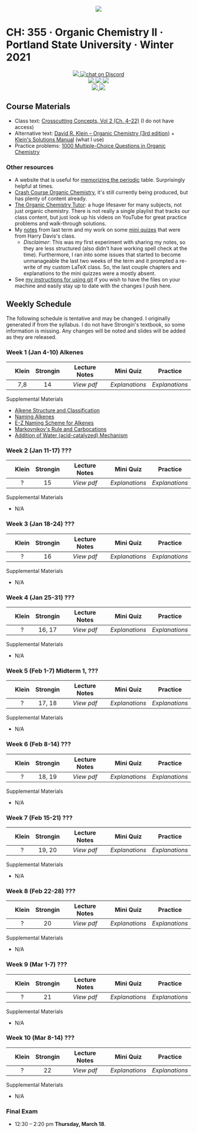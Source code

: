  <p align="center">
    <a title="Join CH: 335 Discord Server 🥳" href="https://discord.gg/MDR7ze9p2m">
    <img src="../assets/images/ch-335.ico">
    </a>
</p>

# CH: 355 · Organic Chemistry II · Portland State University · Winter 2021

 <p align="center">
    <a title="View class syllabus" href="organic-chemistry-II-W21.pdf">
    <img src="https://img.shields.io/badge/CH: 355-Syllabus-informational?logo=adobe-acrobat-reader" >
    </a>
    <a title="Join CH: 335 Discord server 🥳" href="https://discord.gg/MDR7ze9p2m">
    <img src="https://img.shields.io/discord/760937229798604850?logo=discord"
   alt="chat on Discord">
    <br>
    </a>
    <a title="View my older notes" href="ch-334/org-chem.pdf">
    <img src="https://img.shields.io/badge/Review Notes-CH 334-informational?logo=latex" >
    </a>
    <a title="View my notes" href="ch-335.pdf">
    <img src="https://img.shields.io/badge/My Notes-WIP-critical?logo=latex" >
    </a>
    <a title="View practice problems" href="ch-335.pdf">
    <img src="https://img.shields.io/badge/Lecture Notes-WIP-critical?logo=latex" >
    <br>
    </a>
    <a title="View my mini quiz explanations" href="quizes.pdf">
    <img src="https://img.shields.io/badge/Mini Quiz-not started-important?logo=latex" >
    </a>
    <a title="View selected practice problems" href="quizes.pdf">
    <img src="https://img.shields.io/badge/Practice Problems-not started-important?logo=latex" >
    </a>
</p>

## **Course Materials**

- Class text: [Crosscutting Concepts, Vol 2 (Ch. 4&ndash;22)](https://www.grlcontent.com/) (I do not have access)
- Alternative text: [David R. Klein &ndash; Organic Chemistry (3rd edition)](https://1lib.us/book/2929062/c615a5) + [Klein's Solutions Manual](https://1lib.us/book/3515143/0b1300) (what I use)
- Practice problems: [1000 Multiple-Choice Questions in Organic Chemistry](https://1lib.us/book/5342108/844e92)

### Other resources
- A website that is useful for [memorizing the periodic](https://online.seterra.com/en-an/vgp/3824) table. Surprisingly helpful at times.
- [Crash Course Organic Chemistry](https://www.youtube.com/playlist?list=PL8dPuuaLjXtONguuhLdVmq0HTKS0jksS4), it's still currently being produced, but has plenty of content already.
- [The Organic Chemistry Tutor](https://www.youtube.com/c/TheOrganicChemistryTutor/featured): a huge lifesaver for many subjects, not just organic chemistry. There is not really a single playlist that tracks our class content, but just look up his videos on YouTube for great practice problems and walk-through solutions.
- My [notes](ch-334/org-chem.pdf) from last term and my work on some [mini quizes](ch-334/apres-lecture-quiz.pdf) that were from Harry Davis's class. 
  - _Disclaimer_: This was my first experiment with sharing my notes, so they are less structured (also didn't have working spell check at the time). Furthermore, I ran into some issues that started to become unmanageable the last two weeks of the term and it prompted a re-write of my custom LaTeX class. So, the last couple chapters and explanations to the mini quizzes were a mostly absent.
- See [my instructions for using git](https://github.com/cullyn-inverba/notes#using-git) if you wish to have the files on your machine and easily stay up to date with the changes I push here.
## **Weekly Schedule**

The following schedule is tentative and may be changed. I originally generated if from the syllabus. I do not have Strongin's textbook, so some information is missing. Any changes will be noted and slides will be added as they are released. 

### **Week 1** (Jan 4-10) **Alkenes**

|     | Klein | Strongin | Lecture Notes | Mini Quiz   |   Practice   | 
| --- | :---: | :------: | :--:|:----------: | :----------: |
|     |  7,8  |    14    | _View pdf_ | _Explanations_ | _Explanations_ |

Supplemental Materials

- [Alkene Structure and Classification](https://www.khanacademy.org/science/organic-chemistry/alkenes-alkynes/naming-alkenes-jay/v/alkene-intro-and-stability "Khan Academy")
- [Naming Alkenes](https://www.khanacademy.org/science/organic-chemistry/alkenes-alkynes/naming-alkenes/v/naming-alkenes-examples "Khan Academy")
- [E-Z Naming Scheme for Alkenes](https://www.khanacademy.org/science/organic-chemistry/alkenes-alkynes/naming-alkenes/v/cis-trans-and-e-z-naming-scheme-for-alkenes "Khan Academy")
- [Markovnikov's Rule and Carbocations](https://www.khanacademy.org/science/organic-chemistry/alkenes-alkynes/alkene-reactions/v/markovnikov-s-rule-and-carbocations "Khan Academy")
- [Addition of Water (acid-catalyzed) Mechanism](https://www.khanacademy.org/science/organic-chemistry/alkenes-alkynes/alkene-reactions/v/addition-of-water-acid-catalyzed-mechanism "Khan Academy")
  <br>

### **Week 2** (Jan 11-17) **???**

|     | Klein | Strongin | Lecture Notes | Mini Quiz   |   Practice   | 
| --- | :---: | :------: | :--:|:----------: | :----------: |
|     |   ?   |    15    | _View pdf_ | _Explanations_ | _Explanations_ |

Supplemental Materials

- N/A
  <br>

### **Week 3** (Jan 18-24) **???**

|     | Klein | Strongin | Lecture Notes | Mini Quiz   |   Practice   | 
| --- | :---: | :------: | :--:|:----------: | :----------: |
|     |   ?   |    16    | _View pdf_ | _Explanations_ | _Explanations_ |

Supplemental Materials

- N/A
  <br>

### **Week 4** (Jan 25-31) **???**

|     | Klein | Strongin | Lecture Notes | Mini Quiz   |   Practice   | 
| --- | :---: | :------: | :--:|:----------: | :----------: |
|     |   ?   |  16, 17  | _View pdf_ | _Explanations_ | _Explanations_ |

Supplemental Materials

- N/A
  <br>

### **Week 5** (Feb 1-7) **Midterm 1, ???**

|     | Klein | Strongin | Lecture Notes | Mini Quiz   |   Practice   | 
| --- | :---: | :------: | :--:|:----------: | :----------: |
|     |   ?   |  17, 18  | _View pdf_ | _Explanations_ | _Explanations_ |

Supplemental Materials

- N/A
  <br>

### **Week 6** (Feb 8-14) **???**

|     | Klein | Strongin | Lecture Notes | Mini Quiz   |   Practice   | 
| --- | :---: | :------: | :--:|:----------: | :----------: |
|     |   ?   |  18, 19  | _View pdf_ | _Explanations_ | _Explanations_ |

Supplemental Materials

- N/A
  <br>

### **Week 7** (Feb 15-21) **???**

|     | Klein | Strongin | Lecture Notes | Mini Quiz   |   Practice   | 
| --- | :---: | :------: | :--:|:----------: | :----------: |
|     |   ?   |  19, 20  | _View pdf_ | _Explanations_ | _Explanations_ |

Supplemental Materials

- N/A
  <br>

### **Week 8** (Feb 22-28) **???**

|     | Klein | Strongin | Lecture Notes | Mini Quiz   |   Practice   | 
| --- | :---: | :------: | :--:|:----------: | :----------: |
|     |   ?   |    20    | _View pdf_ | _Explanations_ | _Explanations_ |

Supplemental Materials

- N/A
  <br>

### **Week 9** (Mar 1-7) **???**

|     | Klein | Strongin | Lecture Notes | Mini Quiz   |   Practice   | 
| --- | :---: | :------: | :--:|:----------: | :----------: |
|     |   ?   |    21    | _View pdf_ | _Explanations_ | _Explanations_ |

Supplemental Materials

- N/A
  <br>

### **Week 10** (Mar 8-14) **???**

|     | Klein | Strongin | Lecture Notes | Mini Quiz   |   Practice   | 
| --- | :---: | :------: | :--:|:----------: | :----------: |
|     |   ?   |    22    | _View pdf_ | _Explanations_ | _Explanations_ |

Supplemental Materials

- N/A
  <br>

### **Final Exam**

- 12:30 &ndash; 2:20 pm **Thursday, March 18**.

<br>
